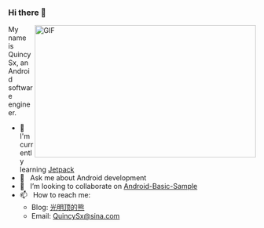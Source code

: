 ### Hi there 👋

<img align="right" height="270px" width="450px" alt="GIF" src='https://github-readme-stats.vercel.app/api?username=QuincySx&show_icons=true&hide=["title"]' />

My name is QuincySx, an Android software engineer.

- 🌱  &nbsp;  I'm currently learning [Jetpack](https://developer.android.com/jetpack)
- 💬  &nbsp;  Ask me about Android development
- 👯  &nbsp;  I’m looking to collaborate on [Android-Basic-Sample](https://github.com/QuincySx/Android-Basic-Sample)
- 📫  &nbsp;  How to reach me: 
   * Blog: [光明顶的熊](https://blog.smallraw.com/)
   * Email: QuincySx@sina.com

<!--
**QuincySx/QuincySx** is a ✨ _special_ ✨ repository because its `README.md` (this file) appears on your GitHub profile.

Here are some ideas to get you started:

- 🔭 I’m currently working on ...
- 🌱 I’m currently learning ...
- 👯 I’m looking to collaborate on ...
- 🤔 I’m looking for help with ...
- 💬 Ask me about ...
- 📫 How to reach me: ...
- 😄 Pronouns: ...
- ⚡ Fun fact: ...
-->
